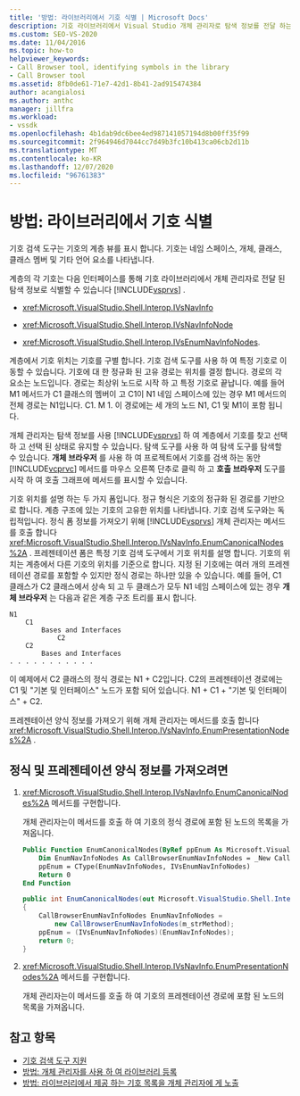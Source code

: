```yaml
---
title: '방법: 라이브러리에서 기호 식별 | Microsoft Docs'
description: 기호 라이브러리에서 Visual Studio 개체 관리자로 탐색 정보를 전달 하는 메서드를 구현 하 여 라이브러리에서 기호를 식별 하는 방법에 대해 알아봅니다.
ms.custom: SEO-VS-2020
ms.date: 11/04/2016
ms.topic: how-to
helpviewer_keywords:
- Call Browser tool, identifying symbols in the library
- Call Browser tool
ms.assetid: 8fb0de61-71e7-42d1-8b41-2ad915474384
author: acangialosi
ms.author: anthc
manager: jillfra
ms.workload:
- vssdk
ms.openlocfilehash: 4b1dab9dc6bee4ed987141057194d8b00ff35f99
ms.sourcegitcommit: 2f964946d7044cc7d49b3fc10b413ca06cb2d11b
ms.translationtype: MT
ms.contentlocale: ko-KR
ms.lasthandoff: 12/07/2020
ms.locfileid: "96761383"
---
```

# <a name="how-to-identify-symbols-in-a-library"></a>방법: 라이브러리에서 기호 식별
기호 검색 도구는 기호의 계층 뷰를 표시 합니다. 기호는 네임 스페이스, 개체, 클래스, 클래스 멤버 및 기타 언어 요소를 나타냅니다.

 계층의 각 기호는 다음 인터페이스를 통해 기호 라이브러리에서 개체 관리자로 전달 된 탐색 정보로 식별할 수 있습니다 [!INCLUDE[vsprvs](../../code-quality/includes/vsprvs_md.md)] .

- <xref:Microsoft.VisualStudio.Shell.Interop.IVsNavInfo>

- <xref:Microsoft.VisualStudio.Shell.Interop.IVsNavInfoNode>

- <xref:Microsoft.VisualStudio.Shell.Interop.IVsEnumNavInfoNodes>.

 계층에서 기호 위치는 기호를 구별 합니다. 기호 검색 도구를 사용 하 여 특정 기호로 이동할 수 있습니다. 기호에 대 한 정규화 된 고유 경로는 위치를 결정 합니다. 경로의 각 요소는 노드입니다. 경로는 최상위 노드로 시작 하 고 특정 기호로 끝납니다. 예를 들어 M1 메서드가 C1 클래스의 멤버이 고 C1이 N1 네임 스페이스에 있는 경우 M1 메서드의 전체 경로는 N1입니다. C1. M 1. 이 경로에는 세 개의 노드 N1, C1 및 M1이 포함 됩니다.

 개체 관리자는 탐색 정보를 사용 [!INCLUDE[vsprvs](../../code-quality/includes/vsprvs_md.md)] 하 여 계층에서 기호를 찾고 선택 하 고 선택 된 상태로 유지할 수 있습니다. 탐색 도구를 사용 하 여 탐색 도구를 탐색할 수 있습니다. **개체 브라우저** 를 사용 하 여 프로젝트에서 기호를 검색 하는 동안 [!INCLUDE[vcprvc](../../code-quality/includes/vcprvc_md.md)] 메서드를 마우스 오른쪽 단추로 클릭 하 고 **호출 브라우저** 도구를 시작 하 여 호출 그래프에 메서드를 표시할 수 있습니다.

 기호 위치를 설명 하는 두 가지 폼입니다. 정규 형식은 기호의 정규화 된 경로를 기반으로 합니다. 계층 구조에 있는 기호의 고유한 위치를 나타냅니다. 기호 검색 도구와는 독립적입니다. 정식 폼 정보를 가져오기 위해 [!INCLUDE[vsprvs](../../code-quality/includes/vsprvs_md.md)] 개체 관리자는 메서드를 호출 합니다 <xref:Microsoft.VisualStudio.Shell.Interop.IVsNavInfo.EnumCanonicalNodes%2A> . 프레젠테이션 폼은 특정 기호 검색 도구에서 기호 위치를 설명 합니다. 기호의 위치는 계층에서 다른 기호의 위치를 기준으로 합니다. 지정 된 기호에는 여러 개의 프레젠테이션 경로를 포함할 수 있지만 정식 경로는 하나만 있을 수 있습니다. 예를 들어, C1 클래스가 C2 클래스에서 상속 되 고 두 클래스가 모두 N1 네임 스페이스에 있는 경우 **개체 브라우저** 는 다음과 같은 계층 구조 트리를 표시 합니다.

```
N1
    C1
        Bases and Interfaces
            C2
    C2
        Bases and Interfaces
. . . . . . . . . . .

```

 이 예제에서 C2 클래스의 정식 경로는 N1 + C2입니다. C2의 프레젠테이션 경로에는 C1 및 "기본 및 인터페이스" 노드가 포함 되어 있습니다. N1 + C1 + "기본 및 인터페이스" + C2.

 프레젠테이션 양식 정보를 가져오기 위해 개체 관리자는 메서드를 호출 합니다 <xref:Microsoft.VisualStudio.Shell.Interop.IVsNavInfo.EnumPresentationNodes%2A> .

## <a name="to-obtain-canonical-and-presentation-forms-information"></a>정식 및 프레젠테이션 양식 정보를 가져오려면

1. <xref:Microsoft.VisualStudio.Shell.Interop.IVsNavInfo.EnumCanonicalNodes%2A> 메서드를 구현합니다.

     개체 관리자는이 메서드를 호출 하 여 기호의 정식 경로에 포함 된 노드의 목록을 가져옵니다.

    ```vb
    Public Function EnumCanonicalNodes(ByRef ppEnum As Microsoft.VisualStudio.Shell.Interop.IVsEnumNavInfoNodes) As Integer
        Dim EnumNavInfoNodes As CallBrowserEnumNavInfoNodes = _New CallBrowserEnumNavInfoNodes(m_strMethod)
        ppEnum = CType(EnumNavInfoNodes, IVsEnumNavInfoNodes)
        Return 0
    End Function
    ```

    ```csharp
    public int EnumCanonicalNodes(out Microsoft.VisualStudio.Shell.Interop.IVsEnumNavInfoNodes ppEnum)
    {
        CallBrowserEnumNavInfoNodes EnumNavInfoNodes =
            new CallBrowserEnumNavInfoNodes(m_strMethod);
        ppEnum = (IVsEnumNavInfoNodes)(EnumNavInfoNodes);
        return 0;
    }

    ```

2. <xref:Microsoft.VisualStudio.Shell.Interop.IVsNavInfo.EnumPresentationNodes%2A> 메서드를 구현합니다.

     개체 관리자는이 메서드를 호출 하 여 기호의 프레젠테이션 경로에 포함 된 노드의 목록을 가져옵니다.

## <a name="see-also"></a>참고 항목
- [기호 검색 도구 지원](../../extensibility/internals/supporting-symbol-browsing-tools.md)
- [방법: 개체 관리자를 사용 하 여 라이브러리 등록](../../extensibility/internals/how-to-register-a-library-with-the-object-manager.md)
- [방법: 라이브러리에서 제공 하는 기호 목록을 개체 관리자에 게 노출](../../extensibility/internals/how-to-expose-lists-of-symbols-provided-by-the-library-to-the-object-manager.md)
